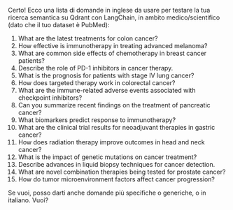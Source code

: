 Certo! Ecco una lista di domande in inglese da usare per testare la tua ricerca semantica su Qdrant con LangChain, in ambito medico/scientifico (dato che il tuo dataset è PubMed):

1. What are the latest treatments for colon cancer?  
2. How effective is immunotherapy in treating advanced melanoma?  
3. What are common side effects of chemotherapy in breast cancer patients?  
4. Describe the role of PD-1 inhibitors in cancer therapy.  
5. What is the prognosis for patients with stage IV lung cancer?  
6. How does targeted therapy work in colorectal cancer?  
7. What are the immune-related adverse events associated with checkpoint inhibitors?  
8. Can you summarize recent findings on the treatment of pancreatic cancer?  
9. What biomarkers predict response to immunotherapy?  
10. What are the clinical trial results for neoadjuvant therapies in gastric cancer?  
11. How does radiation therapy improve outcomes in head and neck cancer?  
12. What is the impact of genetic mutations on cancer treatment?  
13. Describe advances in liquid biopsy techniques for cancer detection.  
14. What are novel combination therapies being tested for prostate cancer?  
15. How do tumor microenvironment factors affect cancer progression?  

Se vuoi, posso darti anche domande più specifiche o generiche, o in italiano. Vuoi?